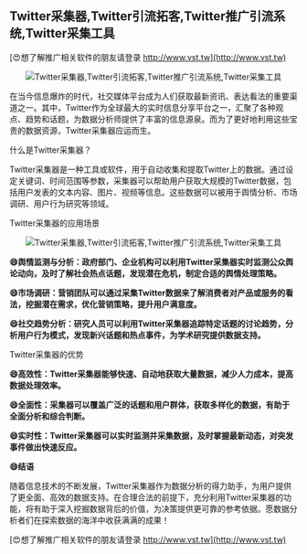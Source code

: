 ## **Twitter采集器,Twitter引流拓客,Twitter推广引流系统,Twitter采集工具**

[😍想了解推广相关软件的朋友请登录 http://www.vst.tw](http://www.vst.tw)

 <center><img src="https://vst.tw/MP4/tuiguang/png/6.png" alt="Twitter采集器,Twitter引流拓客,Twitter推广引流系统,Twitter采集工具"></center>

在当今信息爆炸的时代，社交媒体平台成为人们获取最新资讯、表达看法的重要渠道之一。其中，Twitter作为全球最大的实时信息分享平台之一，汇聚了各种观点、趋势和话题，为数据分析师提供了丰富的信息源泉。而为了更好地利用这些宝贵的数据资源，Twitter采集器应运而生。

什么是Twitter采集器？

Twitter采集器是一种工具或软件，用于自动收集和提取Twitter上的数据。通过设定关键词、时间范围等参数，采集器可以帮助用户获取大规模的Twitter数据，包括用户发表的文本内容、图片、视频等信息。这些数据可以被用于舆情分析、市场调研、用户行为研究等领域。

Twitter采集器的应用场景

 <center><img src="https://vst.tw/MP4/tuiguang/png/0.png" alt="Twitter采集器,Twitter引流拓客,Twitter推广引流系统,Twitter采集工具"></center>

**😄舆情监测与分析：政府部门、企业机构可以利用Twitter采集器实时监测公众舆论动向，及时了解社会热点话题，发现潜在危机，制定合适的舆情处理策略。**

**😄市场调研：营销团队可以通过采集Twitter数据来了解消费者对产品或服务的看法，挖掘潜在需求，优化营销策略，提升用户满意度。**

**😄社交趋势分析：研究人员可以利用Twitter采集器追踪特定话题的讨论趋势，分析用户行为模式，发现新兴话题和热点事件，为学术研究提供数据支持。**

Twitter采集器的优势

**😄高效性：Twitter采集器能够快速、自动地获取大量数据，减少人力成本，提高数据处理效率。**

**😄全面性：采集器可以覆盖广泛的话题和用户群体，获取多样化的数据，有助于全面分析和综合判断。**

**😄实时性：Twitter采集器可以实时监测并采集数据，及时掌握最新动态，对突发事件做出快速反应。**

**😄结语**

随着信息技术的不断发展，Twitter采集器作为数据分析的得力助手，为用户提供了更全面、高效的数据支持。在合理合法的前提下，充分利用Twitter采集器的功能，将有助于深入挖掘数据背后的价值，为决策提供更可靠的参考依据。愿数据分析者们在探索数据的海洋中收获满满的成果！

[😍想了解推广相关软件的朋友请登录 http://www.vst.tw](http://www.vst.tw)



